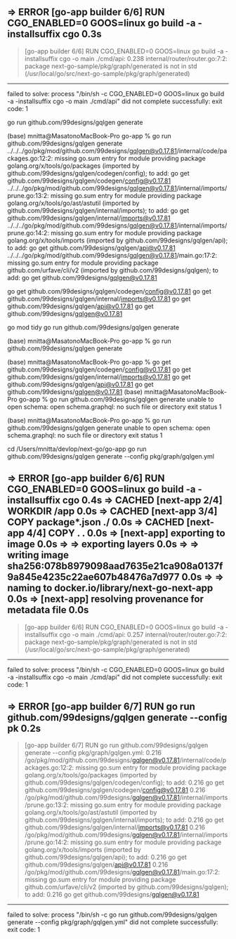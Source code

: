  => ERROR [go-app builder 6/6] RUN CGO_ENABLED=0 GOOS=linux go build -a -installsuffix cgo  0.3s
------
 > [go-app builder 6/6] RUN CGO_ENABLED=0 GOOS=linux go build -a -installsuffix cgo -o main ./cmd/api:
0.238 internal/router/router.go:7:2: package next-go-sample/pkg/graph/generated is not in std (/usr/local/go/src/next-go-sample/pkg/graph/generated)
------
failed to solve: process "/bin/sh -c CGO_ENABLED=0 GOOS=linux go build -a -installsuffix cgo -o main ./cmd/api" did not complete successfully: exit code: 1




go run github.com/99designs/gqlgen generate

(base) mnitta@MasatonoMacBook-Pro go-app % go run github.com/99designs/gqlgen generate
../../../go/pkg/mod/github.com/99designs/gqlgen@v0.17.81/internal/code/packages.go:12:2: missing go.sum entry for module providing package golang.org/x/tools/go/packages (imported by github.com/99designs/gqlgen/codegen/config); to add:
        go get github.com/99designs/gqlgen/codegen/config@v0.17.81
../../../go/pkg/mod/github.com/99designs/gqlgen@v0.17.81/internal/imports/prune.go:13:2: missing go.sum entry for module providing package golang.org/x/tools/go/ast/astutil (imported by github.com/99designs/gqlgen/internal/imports); to add:
        go get github.com/99designs/gqlgen/internal/imports@v0.17.81
../../../go/pkg/mod/github.com/99designs/gqlgen@v0.17.81/internal/imports/prune.go:14:2: missing go.sum entry for module providing package golang.org/x/tools/imports (imported by github.com/99designs/gqlgen/api); to add:
        go get github.com/99designs/gqlgen/api@v0.17.81
../../../go/pkg/mod/github.com/99designs/gqlgen@v0.17.81/main.go:17:2: missing go.sum entry for module providing package github.com/urfave/cli/v2 (imported by github.com/99designs/gqlgen); to add:
        go get github.com/99designs/gqlgen@v0.17.81


go get github.com/99designs/gqlgen/codegen/config@v0.17.81
go get github.com/99designs/gqlgen/internal/imports@v0.17.81
go get github.com/99designs/gqlgen/api@v0.17.81
go get github.com/99designs/gqlgen@v0.17.81

go mod tidy
go run github.com/99designs/gqlgen generate

(base) mnitta@MasatonoMacBook-Pro go-app % go run github.com/99designs/gqlgen generate

(base) mnitta@MasatonoMacBook-Pro go-app % go get github.com/99designs/gqlgen/codegen/config@v0.17.81
go get github.com/99designs/gqlgen/internal/imports@v0.17.81
go get github.com/99designs/gqlgen/api@v0.17.81
go get github.com/99designs/gqlgen@v0.17.81
(base) mnitta@MasatonoMacBook-Pro go-app % go run github.com/99designs/gqlgen generate
unable to open schema: open schema.graphql: no such file or directory
exit status 1


(base) mnitta@MasatonoMacBook-Pro go-app % go run github.com/99designs/gqlgen generate
unable to open schema: open schema.graphql: no such file or directory
exit status 1

cd /Users/mnitta/devlop/next-go/go-app
go run github.com/99designs/gqlgen generate --config pkg/graph/gqlgen.yml


 => ERROR [go-app builder 6/6] RUN CGO_ENABLED=0 GOOS=linux go build -a -installsuffix cgo  0.4s
 => CACHED [next-app 2/4] WORKDIR /app                                                      0.0s
 => CACHED [next-app 3/4] COPY package*.json ./                                             0.0s
 => CACHED [next-app 4/4] COPY . .                                                          0.0s
 => [next-app] exporting to image                                                           0.0s
 => => exporting layers                                                                     0.0s
 => => writing image sha256:078b8979098aad7635e21ca908a0137f9a845e4235c22ae607b48476a7d977  0.0s
 => => naming to docker.io/library/next-go-next-app                                         0.0s
 => [next-app] resolving provenance for metadata file                                       0.0s
------
 > [go-app builder 6/6] RUN CGO_ENABLED=0 GOOS=linux go build -a -installsuffix cgo -o main ./cmd/api:
0.257 internal/router/router.go:7:2: package next-go-sample/pkg/graph/generated is not in std (/usr/local/go/src/next-go-sample/pkg/graph/generated)
------
failed to solve: process "/bin/sh -c CGO_ENABLED=0 GOOS=linux go build -a -installsuffix cgo -o main ./cmd/api" did not complete successfully: exit code: 1



 => ERROR [go-app builder 6/7] RUN go run github.com/99designs/gqlgen generate --config pk  0.2s
------
 > [go-app builder 6/7] RUN go run github.com/99designs/gqlgen generate --config pkg/graph/gqlgen.yml:
0.216 /go/pkg/mod/github.com/99designs/gqlgen@v0.17.81/internal/code/packages.go:12:2: missing go.sum entry for module providing package golang.org/x/tools/go/packages (imported by github.com/99designs/gqlgen/codegen/config); to add:
0.216   go get github.com/99designs/gqlgen/codegen/config@v0.17.81
0.216 /go/pkg/mod/github.com/99designs/gqlgen@v0.17.81/internal/imports/prune.go:13:2: missing go.sum entry for module providing package golang.org/x/tools/go/ast/astutil (imported by github.com/99designs/gqlgen/internal/imports); to add:
0.216   go get github.com/99designs/gqlgen/internal/imports@v0.17.81
0.216 /go/pkg/mod/github.com/99designs/gqlgen@v0.17.81/internal/imports/prune.go:14:2: missing go.sum entry for module providing package golang.org/x/tools/imports (imported by github.com/99designs/gqlgen/api); to add:
0.216   go get github.com/99designs/gqlgen/api@v0.17.81
0.216 /go/pkg/mod/github.com/99designs/gqlgen@v0.17.81/main.go:17:2: missing go.sum entry for module providing package github.com/urfave/cli/v2 (imported by github.com/99designs/gqlgen); to add:
0.216   go get github.com/99designs/gqlgen@v0.17.81
------
failed to solve: process "/bin/sh -c go run github.com/99designs/gqlgen generate --config pkg/graph/gqlgen.yml" did not complete successfully: exit code: 1